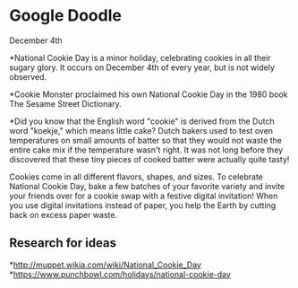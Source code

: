 # Google Doodle



December 4th 

*National Cookie Day is a minor holiday, celebrating cookies in all their sugary glory. It occurs on December 4th of every year, but is not widely observed.

*Cookie Monster proclaimed his own National Cookie Day in the 1980 book The Sesame Street Dictionary.

*Did you know that the English word "cookie" is derived from the Dutch word "koekje," which means little cake? Dutch bakers used to test oven temperatures on small amounts of batter so that they would not waste the entire cake mix if the temperature wasn't right. It was not long before they discovered that these tiny pieces of cooked batter were actually quite tasty!

Cookies come in all different flavors, shapes, and sizes. To celebrate National Cookie Day, bake a few batches of your favorite variety and invite your friends over for a cookie swap with a festive digital invitation! When you use digital invitations instead of paper, you help the Earth by cutting back on excess paper waste. 


## Research for ideas
*http://muppet.wikia.com/wiki/National_Cookie_Day
*https://www.punchbowl.com/holidays/national-cookie-day




